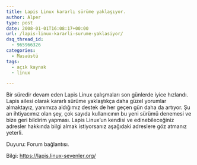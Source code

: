 ```yaml
---
title: Lapis Linux kararlı sürüme yaklaşıyor.
author: Alper
type: post
date: 2008-01-01T16:08:17+00:00
url: /lapis-linux-kararli-surume-yaklasiyor/
dsq_thread_id:
  - 965966326
categories:
  - Masaüstü
tags:
  - açık kaynak
  - linux

---
```

Bir süredir devam eden Lapis Linux çalışmaları son günlerde iyice hızlandı. Lapis ailesi olarak kararlı sürüme yaklaştıkça daha güzel yorumlar almaktayız, yanımıza aldığımız destek de her geçen gün daha da artıyor. Şu an ihtiyacımız olan şey, çok sayıda kullanıcının bu yeni sürümü denemesi ve bize geri bildirim yapması. Lapis Linux&#8217;un kendisi ve edinebileceğiniz adresler hakkında bilgi almak istiyorsanız aşağıdaki adreslere göz atmanız yeterli.

Duyuru: Forum bağlantısı.

Bilgi: <a href="https://lapis.linux-sevenler.org/" title="Lapis Linux" target="_blank" class="broken_link">https://lapis.linux-sevenler.org/</a>

<p style="text-align: center">